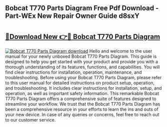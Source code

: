 ## Bobcat T770 Parts Diagram Free Pdf Download - Part-WEx New Repair Owner Guide d8sxY

# <h2><a href="http://dfq8ba.blite.top/?on=Bobcat+T770+Parts+Diagram">🔗Download New 👉🔴 Bobcat T770 Parts Diagram</a></h2>

[![Bobcat T770 Parts Diagram download](https://i.imgur.com/lujVjoI.png)](http://dfq8ba.blite.top/?on=Bobcat+T770+Parts+Diagram)
Hello and welcome to the user manual for your newly unboxed Bobcat T770 Parts Diagram. This guide is designed to help you get started with your product and provide you with a thorough understanding of its features, functions, and capabilities. You will find clear instructions for installation, operation, maintenance, and troubleshooting. Before using your Bobcat T770 Parts Diagram, please refer to this user manual for detailed instructions on product setup, operation, and troubleshooting. It includes clear instructions for installation, setup, and operation, as well as important safety information. This remarkable Bobcat T770 Parts Diagram offers a comprehensive suite of features designed to streamline your workflow. We trust that the Bobcat T770 Parts Diagram has been a comprehensive resource in your efforts to learn the ins and outs of your new device. In case of any queries or concerns, feel free to reach out to our customer service.
